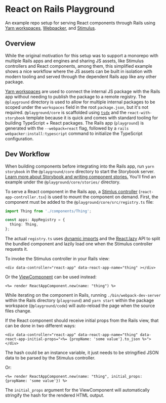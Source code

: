 # React on Rails Playground

An example repo setup for serving React components through Rails using [Yarn workspaces](https://classic.yarnpkg.com/en/docs/workspaces), [Webpacker](https://github.com/rails/webpacker), and [Stimulus](https://stimulusjs.org/).

## Overview

While the original motivation for this setup was to support a monorepo with multiple Rails apps and engines and sharing JS assets, like Stimulus controllers and React components, among them, this simplified example shows a nice workflow where the JS assets can be built in isolation with modern tooling and served through the dependent Rails app like any other package.

[Yarn workspaces](https://classic.yarnpkg.com/en/docs/workspaces) are used to connect the internal JS package with the Rails app without needing to publish the package to a remote registry. The `@playground` directory is used to allow for multiple internal packages to be scoped under the `workspaces` field in the root `package.json`, but it's not required. `@playground/core` is scaffolded using [`tsdx`](https://tsdx.io/) and the `react-with-storybook` template because it is quick and comes with standard tooling for building TypeScript + React packages. The Rails app (`playground`) is generated with the `--webpack=react` flag, followed by a `rails webpacker:install:typescript` command to initialize the TypeScript configuration.

## Dev Workflow

When building components before integrating into the Rails app, run `yarn storybook` in the `@playground/core` directory to start the Storybook server. [Learn more about Storybook and writing component stories.](https://storybook.js.org/docs/react/writing-stories/introduction) You'll find an example under the `@playground/core/stories/` directory.

To serve a React component in the Rails app, a [Stimlus controller](https://stimulusjs.org/) (`react-app-controller.tsx`) is used to mount the component on demand. First, the component must be added to the `@playground/core/src/registry.ts` file:

```ts
import Thing from './components/Thing';

const apps: AppRegistry = {
  thing: Thing,
};
```

The actual `registry.ts` uses [dynamic imports](https://developer.mozilla.org/en-US/docs/Web/JavaScript/Reference/Statements/import#Dynamic_Imports) and the [React.lazy](https://reactjs.org/docs/code-splitting.html#reactlazy) API to split the bundled component and lazily load one when the Stimulus controller requests it.

To invoke the Stimulus controller in your Rails view:

```erb
<div data-controller="react-app" data-react-app-name="thing" ></div>
```

Or the [ViewComponent](https://github.com/github/view_component) can be used instead:

```erb
<%= render ReactAppComponent.new(name: "thing") %>
```

While iterating on the component in Rails, running `./bin/webpack-dev-server` within the Rails directory (`playground`) and `yarn start` within the package workspace (`@playground/code`) will auto-reload the page when the source files change.

If the React component should receive initial props from the Rails view, that can be done in two different ways:

```erb
<div data-controller="react-app" data-react-app-name="thing" data-react-app-initial-props="<%= {propName: 'some value'}.to_json %>"></div>
```

The hash could be an instance variable, it just needs to be stringified JSON data to be parsed by the Stimulus controller.

Or:

```erb
<%= render ReactAppComponent.new(name: "thing", initial_props: {propName: 'some value'}) %>
```

The `initial_props` argument for the ViewComponent will automatically stringify the hash for the rendered HTML output.
